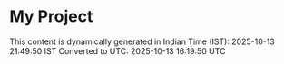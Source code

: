 # My Project

This content is dynamically generated in Indian Time (IST): 2025-10-13 21:49:50 IST
Converted to UTC: 2025-10-13 16:19:50 UTC

